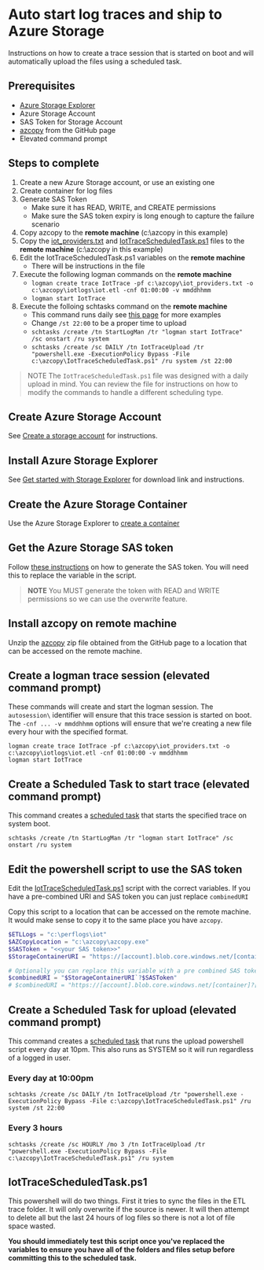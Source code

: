 # Auto start log traces and ship to Azure Storage
Instructions on how to create a trace session that is started on boot and will automatically upload the files using a scheduled task.

## Prerequisites
* [Azure Storage Explorer](https://docs.microsoft.com/en-us/azure/vs-azure-tools-storage-manage-with-storage-explorer?tabs=windows)
* Azure Storage Account
* SAS Token for Storage Account
* [azcopy](https://github.com/Azure/azure-storage-azcopy/releases/latest) from the GitHub page
* Elevated command prompt

## Steps to complete

1. Create a new Azure Storage account, or use an existing one
2. Create container for log files
3. Generate SAS Token
   * Make sure it has READ, WRITE, and CREATE permissions
   * Make sure the SAS token expiry is long enough to capture the failure scenario
4. Copy azcopy to the **remote machine** (c:\azcopy in this example)
5. Copy the [iot_providers.txt](iot_providers.txt) and [IotTraceScheduledTask.ps1](IotTraceScheduledTask.ps1) files to the **remote machine** (c:\azcopy in this example)
6. Edit the IotTraceScheduledTask.ps1 variables on the **remote machine**
    * There will be instructions in the file
7. Execute the following logman commands on the **remote machine**
    * `logman create trace IotTrace -pf c:\azcopy\iot_providers.txt -o c:\azcopy\iotlogs\iot.etl -cnf 01:00:00 -v mmddhhmm`
    * `logman start IotTrace`
8. Execute the folloing schtasks command on the **remote machine**
    * This command runs daily see [this page](https://docs.microsoft.com/en-us/windows-server/administration/windows-commands/schtasks-create) for more examples
    * Change `/st 22:00` to be a proper time to upload
    * `schtasks /create /tn StartLogMan /tr "logman start IotTrace" /sc onstart /ru system`
    * `schtasks /create /sc DAILY /tn IotTraceUpload /tr "powershell.exe -ExecutionPolicy Bypass -File c:\azcopy\IotTraceScheduledTask.ps1" /ru system /st 22:00`


> NOTE The `IotTraceScheduledTask.ps1` file was designed with a daily upload in mind. You can review the file for instructions on how to modify the commands to handle a different scheduling type.

## Create Azure Storage Account

See [Create a storage account](https://docs.microsoft.com/en-us/azure/storage/common/storage-account-create?tabs=azure-portal) for instructions.

## Install Azure Storage Explorer

See [Get started with Storage Explorer](https://docs.microsoft.com/en-us/azure/vs-azure-tools-storage-manage-with-storage-explorer?tabs=windows) for download link and instructions.

## Create the Azure Storage Container

Use the Azure Storage Explorer to [create a container](https://docs.microsoft.com/en-us/azure/storage/blobs/storage-quickstart-blobs-storage-explorer)

## Get the Azure Storage SAS token

Follow [these instructions](https://docs.microsoft.com/en-us/azure/cognitive-services/translator/document-translation/create-sas-tokens?tabs=Containers) on how to generate the SAS token. You will need this to replace the variable in the script.

> **NOTE** You MUST generate the token with READ and WRITE permissions so we can use the overwrite feature.

## Install azcopy on remote machine

Unzip the [azcopy](https://github.com/Azure/azure-storage-azcopy/releases/latest) zip file obtained from the GitHub page to a location that can be accessed on the remote machine.

## Create a logman trace session (elevated command prompt)

These commands will create and start the logman session. The `autosession\` identifier will ensure that this trace session is started on boot. The `-cnf ... -v mmddhhmm` options will ensure that we're creating a new file every hour with the specified format.

```
logman create trace IotTrace -pf c:\azcopy\iot_providers.txt -o c:\azcopy\iotlogs\iot.etl -cnf 01:00:00 -v mmddhhmm
logman start IotTrace
```

## Create a Scheduled Task to start trace  (elevated command prompt)

This command creates a [scheduled task](https://docs.microsoft.com/en-us/windows-server/administration/windows-commands/schtasks) that starts the specified trace on system boot.

`schtasks /create /tn StartLogMan /tr "logman start IotTrace" /sc onstart /ru system`

## Edit the powershell script to use the SAS token

Edit the [IotTraceScheduledTask.ps1](IotTraceScheduledTask.ps1) script with the correct variables. If you have a pre-combined URI and SAS token you can just replace `combinedURI`

Copy this script to a location that can be accessed on the remote machine. It would make sense to copy it to the same place you have `azcopy`.

```powershell
$ETLLogs = "c:\perflogs\iot"
$AZCopyLocation = "c:\azcopy\azcopy.exe"
$SASToken = "<<your SAS token>>"
$StorageContainerURI = "https://[account].blob.core.windows.net/[container]"

# Optionally you can replace this variable with a pre combined SAS token URL
$combinedURI = "$StorageContainerURI`?$SASToken"
# $combinedURI = "https://[account].blob.core.windows.net/[container]?[SAS]"
```

## Create a Scheduled Task for upload  (elevated command prompt)

This command creates a [scheduled task](https://docs.microsoft.com/en-us/windows-server/administration/windows-commands/schtasks) that runs the upload powershell script every day at 10pm. This also runs as SYSTEM so it will run regardless of a logged in user.

### Every day at 10:00pm
```
schtasks /create /sc DAILY /tn IotTraceUpload /tr "powershell.exe -ExecutionPolicy Bypass -File c:\azcopy\IotTraceScheduledTask.ps1" /ru system /st 22:00
```

### Every 3 hours
```
schtasks /create /sc HOURLY /mo 3 /tn IotTraceUpload /tr "powershell.exe -ExecutionPolicy Bypass -File c:\azcopy\IotTraceScheduledTask.ps1" /ru system
```

## IotTraceScheduledTask.ps1

This powershell will do two things. First it tries to sync the files in the ETL trace folder. It will only overwrite if the source is newer. It will then attempt to delete all but the last 24 hours of log files so there is not a lot of file space wasted.

**You should immediately test this script once you've replaced the variables to ensure you have all of the folders and files setup before committing this to the scheduled task.**